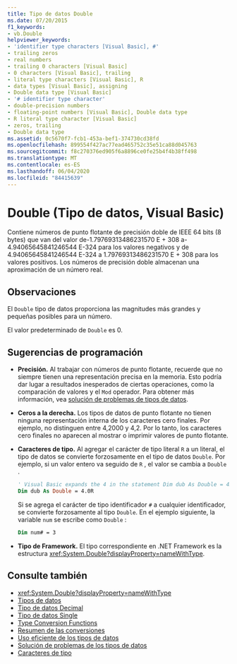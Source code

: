 ```yaml
---
title: Tipo de datos Double
ms.date: 07/20/2015
f1_keywords:
- vb.Double
helpviewer_keywords:
- 'identifier type characters [Visual Basic], #'
- trailing zeros
- real numbers
- trailing 0 characters [Visual Basic]
- 0 characters [Visual Basic], trailing
- literal type characters [Visual Basic], R
- data types [Visual Basic], assigning
- Double data type [Visual Basic]
- '# identifier type character'
- double-precision numbers
- floating-point numbers [Visual Basic], Double data type
- R literal type character [Visual Basic]
- zeros, trailing
- Double data type
ms.assetid: 0c5670f7-fcb1-453a-bef1-374730cd38fd
ms.openlocfilehash: 899554f427ac77ead465752c35e51ca88d045763
ms.sourcegitcommit: f8c270376ed905f6a8896ce0fe25b4f4b38ff498
ms.translationtype: MT
ms.contentlocale: es-ES
ms.lasthandoff: 06/04/2020
ms.locfileid: "84415639"
---
```

# <a name="double-data-type-visual-basic"></a>Double (Tipo de datos, Visual Basic)

Contiene números de punto flotante de precisión doble de IEEE 64 bits (8 bytes) que van del valor de-1.79769313486231570 E + 308 a-4.94065645841246544 E-324 para los valores negativos y de 4.94065645841246544 E-324 a 1.79769313486231570 E + 308 para los valores positivos. Los números de precisión doble almacenan una aproximación de un número real.

## <a name="remarks"></a>Observaciones

El `Double` tipo de datos proporciona las magnitudes más grandes y pequeñas posibles para un número.

El valor predeterminado de `Double` es 0.

## <a name="programming-tips"></a>Sugerencias de programación

- **Precisión.** Al trabajar con números de punto flotante, recuerde que no siempre tienen una representación precisa en la memoria. Esto podría dar lugar a resultados inesperados de ciertas operaciones, como la comparación de valores y el `Mod` operador. Para obtener más información, vea [solución de problemas de tipos de datos](../../programming-guide/language-features/data-types/troubleshooting-data-types.md).

- **Ceros a la derecha.** Los tipos de datos de punto flotante no tienen ninguna representación interna de los caracteres cero finales. Por ejemplo, no distinguen entre 4,2000 y 4,2. Por lo tanto, los caracteres cero finales no aparecen al mostrar o imprimir valores de punto flotante.

- **Caracteres de tipo.** Al agregar el carácter de tipo literal `R` a un literal, el tipo de datos se convierte forzosamente en el tipo de datos `Double`. Por ejemplo, si un valor entero va seguido de `R` , el valor se cambia a `Double` .

  ```vb
  ' Visual Basic expands the 4 in the statement Dim dub As Double = 4R to 4.0:
  Dim dub As Double = 4.0R
  ```

  Si se agrega el carácter de tipo identificador `#` a cualquier identificador, se convierte forzosamente al tipo `Double`. En el ejemplo siguiente, la variable `num` se escribe como `Double` :

  ```vb
  Dim num# = 3
  ```

- **Tipo de Framework.** El tipo correspondiente en .NET Framework es la estructura <xref:System.Double?displayProperty=nameWithType>.

## <a name="see-also"></a>Consulte también

- <xref:System.Double?displayProperty=nameWithType>
- [Tipos de datos](index.md)
- [Tipo de datos Decimal](decimal-data-type.md)
- [Tipo de datos Single](single-data-type.md)
- [Type Conversion Functions](../functions/type-conversion-functions.md)
- [Resumen de las conversiones](../keywords/conversion-summary.md)
- [Uso eficiente de los tipos de datos](../../programming-guide/language-features/data-types/efficient-use-of-data-types.md)
- [Solución de problemas de los tipos de datos](../../programming-guide/language-features/data-types/troubleshooting-data-types.md)
- [Caracteres de tipo](../../programming-guide/language-features/data-types/type-characters.md)
